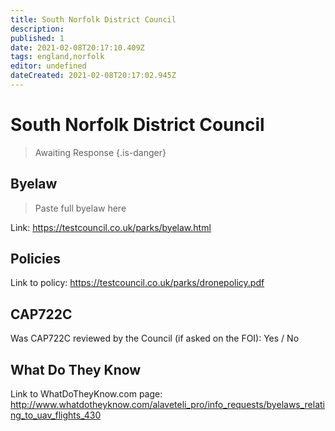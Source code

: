 ```yaml
---
title: South Norfolk District Council
description:
published: 1
date: 2021-02-08T20:17:10.409Z
tags: england,norfolk
editor: undefined
dateCreated: 2021-02-08T20:17:02.945Z
---
```


# South Norfolk District Council
>  Awaiting Response
> {.is-danger}

## Byelaw
> Paste full byelaw here

Link:
https://testcouncil.co.uk/parks/byelaw.html

## Policies
Link to policy:
https://testcouncil.co.uk/parks/dronepolicy.pdf

## CAP722C

Was CAP722C reviewed by the Council (if asked on the FOI): Yes / No

## What Do They Know

Link to WhatDoTheyKnow.com page:
http://www.whatdotheyknow.com/alaveteli_pro/info_requests/byelaws_relating_to_uav_flights_430

